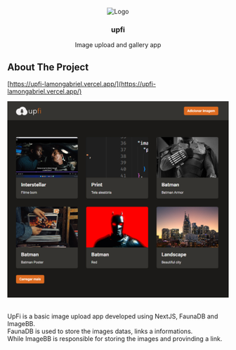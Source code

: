 <!-- PROJECT LOGO -->
<br />
<div align="center">
  <a>
    <img src="./public/logo.svg" alt="Logo" width="153" height="52">
  </a>

  <h3 align="center">upfi</h3>

  <p align="center">
    Image upload and gallery app
  </p>
</div>

<!-- ABOUT THE PROJECT -->
## About The Project

[https://upfi-lamongabriel.vercel.app/](https://upfi-lamongabriel.vercel.app/)

<div align="center">
 <img src="./.github/upfi.png" alt="Home Screen">
 <br>
 <br>
</div>

UpFi is a basic image upload app developed using NextJS, FaunaDB and ImageBB.
<br/>
FaunaDB is used to store the images datas, links a informations.
<br/>
While ImageBB is responsible for storing the images and provinding a link.
